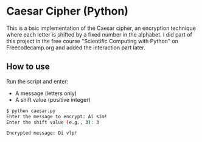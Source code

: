 # Caesar Cipher (Python) 

This is a bsic implementation of the Caesar cipher, an encryption technique where each letter is shifted by a fixed number in the alphabet.
I did part of this project in the free course "Scientific Computing with Python" on Freecodecamp.org and added the interaction part later.

## How to use

Run the script and enter:
  - A message (letters only)
  - A shift value (positive integer)

```bash
$ python caesar.py
Enter the message to encrypt: Aí sim!
Enter the shift value (e.g., 3): 3

Encrypted message: Dí vlp!
